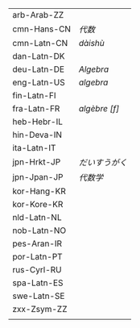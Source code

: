 | | |
|-|-|
| arb-Arab-ZZ |  |
| cmn-Hans-CN | _代数_ |
| cmn-Latn-CN | _dàishù_ |
| dan-Latn-DK |  |
| deu-Latn-DE | _Algebra_ |
| eng-Latn-US | _algebra_ |
| fin-Latn-FI |  |
| fra-Latn-FR | _algèbre [f]_ |
| heb-Hebr-IL |  |
| hin-Deva-IN |  |
| ita-Latn-IT |  |
| jpn-Hrkt-JP | _だいすうがく_ |
| jpn-Jpan-JP | _代数学_ |
| kor-Hang-KR |  |
| kor-Kore-KR |  |
| nld-Latn-NL |  |
| nob-Latn-NO |  |
| pes-Aran-IR |  |
| por-Latn-PT |  |
| rus-Cyrl-RU |  |
| spa-Latn-ES |  |
| swe-Latn-SE |  |
| zxx-Zsym-ZZ |  |
|  |  |